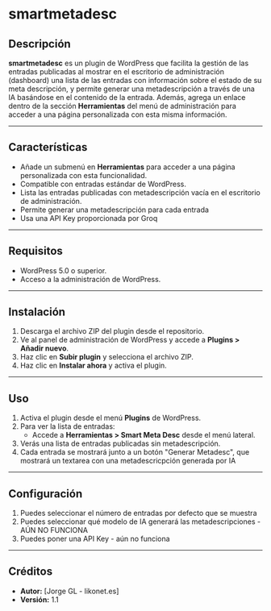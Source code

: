 # smartmetadesc

## Descripción
**smartmetadesc** es un plugin de WordPress que facilita la gestión de las entradas publicadas al mostrar en el escritorio de administración (dashboard) una lista de las entradas con información sobre el estado de su meta descripción, y permite generar una metadescripción a través de una IA basándose en el contenido de la entrada. Además, agrega un enlace dentro de la sección **Herramientas** del menú de administración para acceder a una página personalizada con esta misma información.

---

## Características
- Añade un submenú en **Herramientas** para acceder a una página personalizada con esta funcionalidad.
- Compatible con entradas estándar de WordPress.
- Lista las entradas publicadas con metadescripción vacía en el escritorio de administración.
- Permite generar una metadescripción para cada entrada
- Usa una API Key proporcionada por Groq
---

## Requisitos
- WordPress 5.0 o superior.
- Acceso a la administración de WordPress.

---

## Instalación
1. Descarga el archivo ZIP del plugin desde el repositorio.
2. Ve al panel de administración de WordPress y accede a **Plugins > Añadir nuevo**.
3. Haz clic en **Subir plugin** y selecciona el archivo ZIP.
4. Haz clic en **Instalar ahora** y activa el plugin.

---

## Uso
1. Activa el plugin desde el menú **Plugins** de WordPress.
2. Para ver la lista de entradas:
   - Accede a **Herramientas > Smart Meta Desc** desde el menú lateral.
3. Verás una lista de entradas publicadas sin metadescripción.
4. Cada entrada se mostrará junto a un botón "Generar Metadesc", que mostrará un textarea con una metadescricpción generada por IA

---

## Configuración
1. Puedes seleccionar el número de entradas por defecto que se muestra
2. Puedes seleccionar qué modelo de IA generará las metadescripciones - AÚN NO FUNCIONA
3. Puedes poner una API Key - aún no funciona

---

## Créditos
- **Autor:** [Jorge GL - likonet.es]
- **Versión:** 1.1